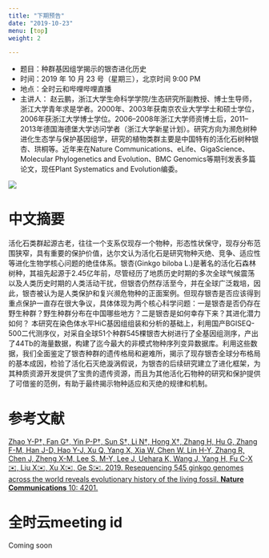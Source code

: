```yaml
---
title: "下期预告"
date: "2019-10-23"
menu: [top]
weight: 2

---
```


- 题目：种群基因组学揭示的银杏进化历史
- 时间：2019 年 10 月 23 号（星期三），北京时间 9:00 PM
- 地点：全时云和哔哩哔哩直播
- 主讲人： 赵云鹏，浙江大学生命科学学院/生态研究所副教授、博士生导师，浙江大学青年求是学者。2000年、2003年获南京农业大学学士和硕士学位，2006年获浙江大学博士学位。2006–2008年浙江大学师资博士后，2011–2013年德国海德堡大学访问学者（浙江大学新星计划）。研究方向为濒危树种进化生态学与保护基因组学，研究的植物类群主要是中国特有的活化石树种银杏、珙桐等。近年来在Nature Communications、eLife、GigaScience、Molecular Phylogenetics and Evolution、BMC Genomics等期刊发表多篇论文，现任Plant Systematics and Evolution编委。

![](https://i.imgur.com/WxZYdHu.png)

# 中文摘要

活化石类群起源古老，往往一个支系仅现存一个物种，形态性状保守，现存分布范围狭窄，具有重要的保护价值，达尔文认为活化石是研究物种灭绝、竞争、适应性等进化生物学核心问题的绝佳体系。银杏(Ginkgo biloba L.)是著名的活化石森林树种，其祖先起源于2.45亿年前，尽管经历了地质历史时期的多次全球气候震荡以及人类历史时期的人类活动干扰，但银杏仍然存活至今，并在全球广泛栽培，因此，银杏被认为是人类保护和复兴濒危物种的正面案例。但现存银杏是否应该得到重点保护一直存在很大争议，具体体现为两个核心科学问题：一是银杏是否仍存在野生种群？野生种群分布在中国哪些地方？二是银杏是如何幸存下来？其进化潜力如何？	本研究在染色体水平HiC基因组组装和分析的基础上，利用国产BGISEQ-500二代测序仪，对采自全球51个种群545棵银杏大树进行了全基因组测序，产出了44Tb的海量数据，构建了迄今最大的非模式物种序列变异数据库。利用这些数据，我们全面鉴定了银杏种群的遗传格局和避难所，揭示了现存银杏全球分布格局的基本成因，检验了活化石灭绝漩涡假说，为银杏的后续研究建立了进化框架，为其种质资源开发提供了宝贵的遗传资源，而且为其他活化石物种的研究和保护提供了可借鉴的范例，有助于最终揭示物种适应和灭绝的规律和机制。

# 参考文献

[Zhao Y-P†, Fan G†, Yin P-P†, Sun S†, Li N†, Hong X†, Zhang H, Hu G, Zhang F-M, Han J-D, Hao Y-J, Xu Q, Yang X, Xia W, Chen W, Lin H-Y, Zhang R, Chen J, Zheng X-M, Lee S. M-Y, Lee J, Uehara K, Wang J, Yang H, Fu C-X✉️, Liu X✉️, Xu X✉️, Ge S✉️. 2019. Resequencing 545 ginkgo genomes across the world reveals evolutionary history of the living fossil. **Nature Communications** 10: 4201.](https://www.nature.com/articles/s41467-019-12133-5)

# 全时云meeting id
Coming soon

